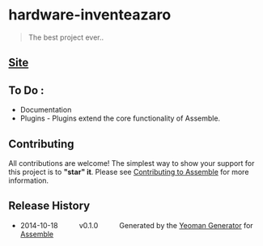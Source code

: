 # hardware-inventeazaro

> The best project ever..

## [Site](http://hacktm.github.io/Hardware-inventeazaro/)

## To Do :
* Documentation
* Plugins - Plugins extend the core functionality of Assemble.


## Contributing
All contributions are welcome! The simplest way to show your support for this project is to **"star" it**. Please see [Contributing to Assemble](http://assemble.io/contributing) for more information.

## Release History
 * 2014-10-18   v0.1.0   Generated by the [Yeoman Generator](https://github.com/assemble/generator-assemble) for [Assemble](http://assemble.io)
